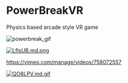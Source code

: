 # PowerBreakVR
Physics based arcade style VR game

![powerbreak_gif](https://github.com/user-attachments/assets/86acb170-ea90-476b-b64c-5a54dc7695a7)

[![LflsUB.md.png](https://iili.io/LflsUB.md.png)](https://freeimage.host/i/LflsUB)


https://vimeo.com/manage/videos/758072557

[![QO8LPV.md.gif](https://iili.io/QO8LPV.md.gif)](https://freeimage.host/i/QO8LPV)
